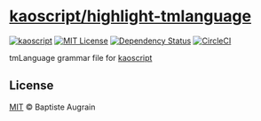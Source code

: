 [kaoscript/highlight-tmlanguage](https://github.com/kaoscript/highlight-tmlanguage)
===============================================================

[![kaoscript](https://img.shields.io/badge/language-kaoscript-orange.svg)](https://github.com/kaoscript/kaoscript)
[![MIT License](http://img.shields.io/badge/license-MIT-blue.svg?style=flat)](./LICENSE)
[![Dependency Status](https://badges.depfu.com/badges/3eda0d404e144fc02a5ede704f3a4d18/overview.svg)](https://depfu.com/github/kaoscript/highlight-tmlanguage)
[![CircleCI](https://circleci.com/gh/kaoscript/highlight-tmlanguage/tree/master.svg?style=shield)](https://circleci.com/gh/kaoscript/highlight-tmlanguage/tree/master)

tmLanguage grammar file for [kaoscript](https://github.com/kaoscript/kaoscript)

License
-------

[MIT](http://www.opensource.org/licenses/mit-license.php) &copy; Baptiste Augrain